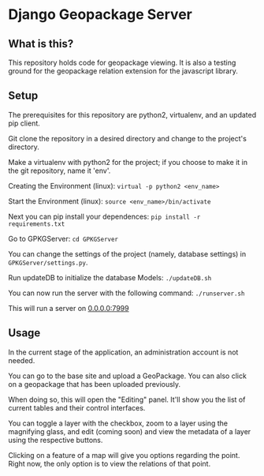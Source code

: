 # Django Geopackage Server

## What is this?

This repository holds code for geopackage viewing. It is also a testing ground for the geopackage relation extension for the javascript library.

## Setup

The prerequisites for this repository are python2, virtualenv, and an updated pip client.

Git clone the repository in a desired directory and change to the project's directory.

Make a virtualenv with python2 for the project; if you choose to make it in the git repository, name it 'env'.

Creating the Environment (linux): `virtual -p python2 <env_name>`

Start the Environment  (linux): `source <env_name>/bin/activate`

Next you can pip install your dependences: `pip install -r requirements.txt`

Go to GPKGServer: `cd GPKGServer`

You can change the settings of the project (namely, database settings) in `GPKGServer/settings.py`.

Run updateDB to initialize the database Models: `./updateDB.sh`

You can now run the server with the following command: `./runserver.sh`

This will run a server on [0.0.0.0:7999](http://127.0.0.1:7999/)

## Usage

In the current stage of the application, an administration account is not needed.

You can go to the base site and upload a GeoPackage. You can also click on a geopackage that has been uploaded previously.

When doing so, this will open the "Editing" panel. It'll show you the list of current tables and their control interfaces.

You can toggle a layer with the checkbox, zoom to a layer using the magnifying glass, and edit (coming soon) and view the 
metadata of a layer using the respective buttons.

Clicking on a feature of a map will give you options regarding the point. Right now, the only option is to view the relations 
of that point.

